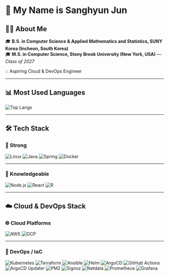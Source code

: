 # 👋 My Name is Sanghyun Jun  

## 👨‍🎓 About Me  
🎓 **B.S. in Computer Science & Applied Mathematics and Statistics, SUNY Korea (Incheon, South Korea)**  
🎓 **M.S. in Computer Science, Stony Brook University (New York, USA)**  — *Class of 2027*  

💡 Aspiring Cloud & DevOps Engineer

---

## 📊 Most Used Languages  
![Top Langs](https://github-readme-stats.vercel.app/api/top-langs/?username=halfmoon01&layout=compact&theme=tokyonight)  

---
## 🛠 Tech Stack  

### 💪 Strong  
![Linux](https://img.shields.io/badge/Linux-FCC624?style=for-the-badge&logo=linux&logoColor=black)  ![Java](https://img.shields.io/badge/Java-007396?style=for-the-badge&logo=openjdk&logoColor=white)  ![Spring](https://img.shields.io/badge/Spring-6DB33F?style=for-the-badge&logo=spring&logoColor=white)  ![Docker](https://img.shields.io/badge/Docker-2496ED?style=for-the-badge&logo=docker&logoColor=white)  

---

### 🔎 Knowledgeable  
![Node.js](https://img.shields.io/badge/Node.js-339933?style=for-the-badge&logo=node.js&logoColor=white)  ![React](https://img.shields.io/badge/React-61DAFB?style=for-the-badge&logo=react&logoColor=black)  ![R](https://img.shields.io/badge/R-276DC3?style=for-the-badge&logo=r&logoColor=white)

---

## ☁️ Cloud & DevOps Stack  

### 🌐 Cloud Platforms  
![AWS](https://img.shields.io/badge/AWS-232F3E?style=for-the-badge&logo=amazon-aws&logoColor=white)  ![GCP](https://img.shields.io/badge/GCP-4285F4?style=for-the-badge&logo=google-cloud&logoColor=white)  

---

### 🔧 DevOps / IaC  
![Kubernetes](https://img.shields.io/badge/Kubernetes-326CE5?style=for-the-badge&logo=kubernetes&logoColor=white)  ![Terraform](https://img.shields.io/badge/Terraform-7B42BC?style=for-the-badge&logo=terraform&logoColor=white)  ![Ansible](https://img.shields.io/badge/Ansible-EE0000?style=for-the-badge&logo=ansible&logoColor=white)  ![Helm](https://img.shields.io/badge/Helm-0F1689?style=for-the-badge&logo=helm&logoColor=white)  ![ArgoCD](https://img.shields.io/badge/ArgoCD-FC5D3D?style=for-the-badge&logo=argo&logoColor=white)  ![GitHub Actions](https://img.shields.io/badge/GitHub%20Actions-2088FF?style=for-the-badge&logo=github-actions&logoColor=white)  ![ArgoCD Updater](https://img.shields.io/badge/ArgoCD%20Updater-FC5D3D?style=for-the-badge&logo=argo&logoColor=white)  ![PM2](https://img.shields.io/badge/PM2-2B037A?style=for-the-badge&logo=pm2&logoColor=white)  ![Signoz](https://img.shields.io/badge/Signoz-FF6C37?style=for-the-badge&logo=signoz&logoColor=white)  ![Netdata](https://img.shields.io/badge/Netdata-15A9E3?style=for-the-badge&logo=netdata&logoColor=white)  ![Prometheus](https://img.shields.io/badge/Prometheus-E6522C?style=for-the-badge&logo=prometheus&logoColor=white)  ![Grafana](https://img.shields.io/badge/Grafana-F46800?style=for-the-badge&logo=grafana&logoColor=white)  
